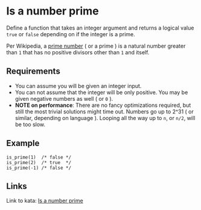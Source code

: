 # Is a number prime

Define a function that takes an integer argument and returns a logical value `true` or `false` depending on if the integer is a prime.

Per Wikipedia, a [prime number](https://en.wikipedia.org/wiki/Prime_number) ( or a prime ) is a natural number greater than `1` that has no positive divisors other than `1` and itself.

## Requirements

- You can assume you will be given an integer input.
- You can not assume that the integer will be only positive. You may be given negative numbers as well ( or `0` ).
- **NOTE on performance**: There are no fancy optimizations required, but still the most trivial solutions might time out. Numbers go up to 2^31 ( or similar, depending on language ). Looping all the way up to `n`, or `n/2`, will be too slow.

## Example

```
is_prime(1)  /* false */
is_prime(2)  /* true  */
is_prime(-1) /* false */
```

## Links

Link to kata: [Is a number prime](https://www.codewars.com/kata/5262119038c0985a5b00029f)

